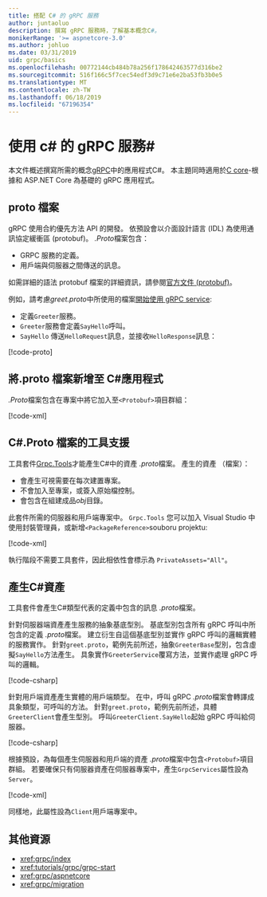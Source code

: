 ```yaml
---
title: 搭配 C# 的 gRPC 服務
author: juntaoluo
description: 撰寫 gRPC 服務時，了解基本概念C#。
monikerRange: '>= aspnetcore-3.0'
ms.author: johluo
ms.date: 03/31/2019
uid: grpc/basics
ms.openlocfilehash: 00772144cb484b78a256f178642463577d316be2
ms.sourcegitcommit: 516f166c5f7cec54edf3d9c71e6e2ba53fb3b0e5
ms.translationtype: MT
ms.contentlocale: zh-TW
ms.lasthandoff: 06/18/2019
ms.locfileid: "67196354"
---
```

# <a name="grpc-services-with-c"></a>使用 c# 的 gRPC 服務\#

本文件概述撰寫所需的概念[gRPC](https://grpc.io/docs/guides/)中的應用程式C#。 本主題同時適用於[C core](https://grpc.io/blog/grpc-stacks)-根據和 ASP.NET Core 為基礎的 gRPC 應用程式。

## <a name="proto-file"></a>proto 檔案

gRPC 使用合約優先方法 API 的開發。 依預設會以介面設計語言 (IDL) 為使用通訊協定緩衝區 (protobuf)。 *.Proto*檔案包含：

* GRPC 服務的定義。
* 用戶端與伺服器之間傳送的訊息。

如需詳細的語法 protobuf 檔案的詳細資訊，請參閱[官方文件 (protobuf)](https://developers.google.com/protocol-buffers/docs/proto3)。

例如，請考慮*greet.proto*中所使用的檔案[開始使用 gRPC service](xref:tutorials/grpc/grpc-start):

* 定義`Greeter`服務。
* `Greeter`服務會定義`SayHello`呼叫。
* `SayHello` 傳送`HelloRequest`訊息，並接收`HelloResponse`訊息：

[!code-proto[](~/tutorials//grpc/grpc-start/sample/GrpcGreeter/Protos/greet.proto)]

## <a name="add-a-proto-file-to-a-c-app"></a>將.proto 檔案新增至 C\#應用程式

*.Proto*檔案包含在專案中將它加入至`<Protobuf>`項目群組：

[!code-xml[](~/tutorials/grpc/grpc-start/sample/GrpcGreeter/GrpcGreeter.csproj?highlight=2&range=7-9)]

## <a name="c-tooling-support-for-proto-files"></a>C#.Proto 檔案的工具支援

工具套件[Grpc.Tools](https://www.nuget.org/packages/Grpc.Tools/)才能產生C#中的資產 *.proto*檔案。 產生的資產 （檔案）：

* 會產生可視需要在每次建置專案。
* 不會加入至專案，或簽入原始檔控制。
* 會包含在組建成品*obj*目錄。

此套件所需的伺服器和用戶端專案中。 `Grpc.Tools` 您可以加入 Visual Studio 中使用封裝管理員，或新增`<PackageReference>`souboru projektu:

[!code-xml[](~/tutorials/grpc/grpc-start/sample/GrpcGreeter/GrpcGreeter.csproj?highlight=1&range=15)]

執行階段不需要工具套件，因此相依性會標示為 `PrivateAssets="All"`。

## <a name="generated-c-assets"></a>產生C#資產

工具套件會產生C#類型代表的定義中包含的訊息 *.proto*檔案。

針對伺服器端資產產生服務的抽象基底型別。 基底型別包含所有 gRPC 呼叫中所包含的定義 *.proto*檔案。 建立衍生自這個基底型別並實作 gRPC 呼叫的邏輯實體的服務實作。 針對`greet.proto`，範例先前所述，抽象`GreeterBase`型別，包含虛擬`SayHello`方法產生。 具象實作`GreeterService`覆寫方法，並實作處理 gRPC 呼叫的邏輯。

[!code-csharp[](~/tutorials//grpc/grpc-start/sample/GrpcGreeter/Services/GreeterService.cs?name=snippet)]

針對用戶端資產產生實體的用戶端類型。 在中，呼叫 gRPC *.proto*檔案會轉譯成具象類型，可呼叫的方法。 針對`greet.proto`，範例先前所述，具體`GreeterClient`會產生型別。 呼叫`GreeterClient.SayHello`起始 gRPC 呼叫給伺服器。

[!code-csharp[](~/tutorials//grpc/grpc-start/sample/GrpcGreeterClient/Program.cs?highlight=5-8&name=snippet)]

根據預設，為每個產生伺服器和用戶端的資產 *.proto*檔案中包含`<Protobuf>`項目群組。 若要確保只有伺服器資產在伺服器專案中，產生`GrpcServices`屬性設為`Server`。

[!code-xml[](~/tutorials//grpc/grpc-start/sample/GrpcGreeter/GrpcGreeter.csproj?highlight=2&range=7-9)]

同樣地，此屬性設為`Client`用戶端專案中。

## <a name="additional-resources"></a>其他資源

* <xref:grpc/index>
* <xref:tutorials/grpc/grpc-start>
* <xref:grpc/aspnetcore>
* <xref:grpc/migration>
